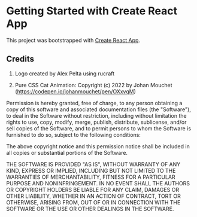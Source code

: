 # Getting Started with Create React App

This project was bootstrapped with [Create React App](https://github.com/facebook/create-react-app).

## Credits

1. Logo created by Alex Pelta using rucraft

2. Pure CSS Cat Animation: Copyright (c) 2022 by Johan Mouchet (https://codepen.io/johanmouchet/pen/OXxvqM)

Permission is hereby granted, free of charge, to any person obtaining a copy of this software and associated documentation files (the "Software"), to deal in the Software without restriction, including without limitation the rights to use, copy, modify, merge, publish, distribute, sublicense, and/or sell copies of the Software, and to permit persons to whom the Software is furnished to do so, subject to the following conditions:

The above copyright notice and this permission notice shall be included in all copies or substantial portions of the Software.

THE SOFTWARE IS PROVIDED "AS IS", WITHOUT WARRANTY OF ANY KIND, EXPRESS OR IMPLIED, INCLUDING BUT NOT LIMITED TO THE WARRANTIES OF MERCHANTABILITY, FITNESS FOR A PARTICULAR PURPOSE AND NONINFRINGEMENT. IN NO EVENT SHALL THE AUTHORS OR COPYRIGHT HOLDERS BE LIABLE FOR ANY CLAIM, DAMAGES OR OTHER LIABILITY, WHETHER IN AN ACTION OF CONTRACT, TORT OR OTHERWISE, ARISING FROM, OUT OF OR IN CONNECTION WITH THE SOFTWARE OR THE USE OR OTHER DEALINGS IN THE SOFTWARE.